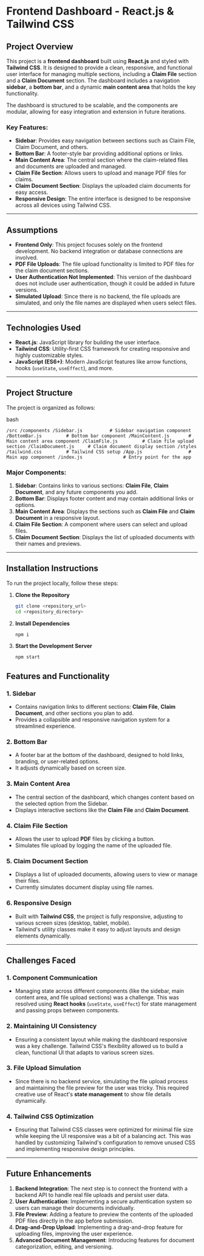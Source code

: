 # Frontend Dashboard - React.js & Tailwind CSS

## Project Overview

This project is a **frontend dashboard** built using **React.js** and styled with **Tailwind CSS**. It is designed to provide a clean, responsive, and functional user interface for managing multiple sections, including a **Claim File** section and a **Claim Document** section. The dashboard includes a navigation **sidebar**, a **bottom bar**, and a dynamic **main content area** that holds the key functionality.

The dashboard is structured to be scalable, and the components are modular, allowing for easy integration and extension in future iterations.

### Key Features:
- **Sidebar**: Provides easy navigation between sections such as Claim File, Claim Document, and others.
- **Bottom Bar**: A footer-style bar providing additional options or links.
- **Main Content Area**: The central section where the claim-related files and documents are uploaded and managed.
- **Claim File Section**: Allows users to upload and manage PDF files for claims.
- **Claim Document Section**: Displays the uploaded claim documents for easy access.
- **Responsive Design**: The entire interface is designed to be responsive across all devices using Tailwind CSS.
  
---

## Assumptions

- **Frontend Only**: This project focuses solely on the frontend development. No backend integration or database connections are involved.
- **PDF File Uploads**: The file upload functionality is limited to PDF files for the claim document sections.
- **User Authentication Not Implemented**: This version of the dashboard does not include user authentication, though it could be added in future versions.
- **Simulated Upload**: Since there is no backend, the file uploads are simulated, and only the file names are displayed when users select files.
  
---

## Technologies Used

- **React.js**: JavaScript library for building the user interface.
- **Tailwind CSS**: Utility-first CSS framework for creating responsive and highly customizable styles.
- **JavaScript (ES6+)**: Modern JavaScript features like arrow functions, hooks (`useState`, `useEffect`), and more.

---

Project Structure
-----------------

The project is organized as follows:

bash


`/src
  /components
    /Sidebar.js          # Sidebar navigation component
    /BottomBar.js         # Bottom bar component
    /MainContent.js       # Main content area component
    /ClaimFile.js         # Claim file upload section
    /ClaimDocument.js     # Claim document display section
  /styles
    /tailwind.css         # Tailwind CSS setup
  /App.js                 # Main app component
  /index.js               # Entry point for the app`

### Major Components:
1. **Sidebar**: Contains links to various sections: **Claim File**, **Claim Document**, and any future components you add.
2. **Bottom Bar**: Displays footer content and may contain additional links or options.
3. **Main Content Area**: Displays the sections such as **Claim File** and **Claim Document** in a responsive layout.
4. **Claim File Section**: A component where users can select and upload files.
5. **Claim Document Section**: Displays the list of uploaded documents with their names and previews.

---

## Installation Instructions

To run the project locally, follow these steps:

1. **Clone the Repository**  
   ```bash
   git clone <repository_url>
   cd <repository_directory>
2. **Install Dependencies**
   ```bash
   npm i
3. **Start the Development Server**
   ```bash
   npm start

Features and Functionality
--------------------------

### 1\. **Sidebar**

-   Contains navigation links to different sections: **Claim File**, **Claim Document**, and other sections you plan to add.
-   Provides a collapsible and responsive navigation system for a streamlined experience.

### 2\. **Bottom Bar**

-   A footer bar at the bottom of the dashboard, designed to hold links, branding, or user-related options.
-   It adjusts dynamically based on screen size.

### 3\. **Main Content Area**

-   The central section of the dashboard, which changes content based on the selected option from the Sidebar.
-   Displays interactive sections like the **Claim File** and **Claim Document**.

### 4\. **Claim File Section**

-   Allows the user to upload **PDF** files by clicking a button.
-   Simulates file upload by logging the name of the uploaded file.

### 5\. **Claim Document Section**

-   Displays a list of uploaded documents, allowing users to view or manage their files.
-   Currently simulates document display using file names.

### 6\. **Responsive Design**

-   Built with **Tailwind CSS**, the project is fully responsive, adjusting to various screen sizes (desktop, tablet, mobile).
-   Tailwind's utility classes make it easy to adjust layouts and design elements dynamically.

* * * * *

Challenges Faced
----------------

### 1\. **Component Communication**

-   Managing state across different components (like the sidebar, main content area, and file upload sections) was a challenge. This was resolved using **React hooks** (`useState`, `useEffect`) for state management and passing props between components.

### 2\. **Maintaining UI Consistency**

-   Ensuring a consistent layout while making the dashboard responsive was a key challenge. Tailwind CSS's flexibility allowed us to build a clean, functional UI that adapts to various screen sizes.

### 3\. **File Upload Simulation**

-   Since there is no backend service, simulating the file upload process and maintaining the file preview for the user was tricky. This required creative use of React's **state management** to show file details dynamically.

### 4\. **Tailwind CSS Optimization**

-   Ensuring that Tailwind CSS classes were optimized for minimal file size while keeping the UI responsive was a bit of a balancing act. This was handled by customizing Tailwind's configuration to remove unused CSS and implementing responsive design principles.

* * * * *

Future Enhancements
-------------------

1.  **Backend Integration**: The next step is to connect the frontend with a backend API to handle real file uploads and persist user data.
2.  **User Authentication**: Implementing a secure authentication system so users can manage their documents individually.
3.  **File Preview**: Adding a feature to preview the contents of the uploaded PDF files directly in the app before submission.
4.  **Drag-and-Drop Upload**: Implementing a drag-and-drop feature for uploading files, improving the user experience.
5.  **Advanced Document Management**: Introducing features for document categorization, editing, and versioning.


   
